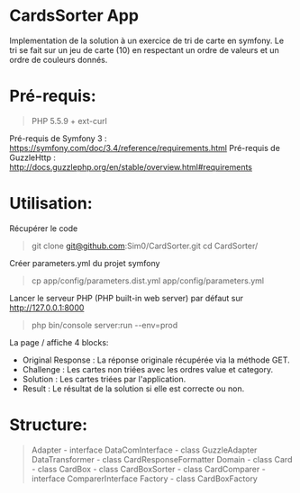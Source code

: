 CardsSorter App
===============

Implementation de la solution à un exercice de tri de carte en symfony.
Le tri se fait sur un jeu de carte (10) en respectant un ordre de valeurs et un ordre de couleurs donnés.

Pré-requis:
===========
 > PHP 5.5.9 +
 > ext-curl

Pré-requis de Symfony 3  : https://symfony.com/doc/3.4/reference/requirements.html
Pré-requis de GuzzleHttp : http://docs.guzzlephp.org/en/stable/overview.html#requirements

Utilisation:
============
Récupérer le code
  > git clone git@github.com:Sim0/CardSorter.git
  > cd CardSorter/

Créer parameters.yml du projet symfony
  > cp app/config/parameters.dist.yml app/config/parameters.yml

Lancer le serveur PHP (PHP built-in web server) par défaut sur http://127.0.0.1:8000
  > php bin/console server:run --env=prod

La page / affiche 4 blocks:
  - Original Response : La réponse originale récupérée via la méthode GET.
  - Challenge : Les cartes non triées avec les ordres value et category.
  - Solution : Les cartes triées par l'application.
  - Result : Le résultat de la solution si elle est correcte ou non.


Structure:
==========
 > Adapter
    - interface DataComInterface
    - class  GuzzleAdapter
 > DataTransformer
    - class CardResponseFormatter
 > Domain
    - class Card
    - class CardBox
    - class CardBoxSorter
    - class CardComparer
    - interface ComparerInterface
 > Factory
    - class CardBoxFactory